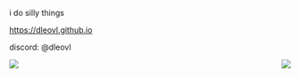 i do silly things

https://dleovl.github.io

discord: \@dleovl

<img align="left" src="https://github-readme-stats.vercel.app/api/top-langs?username=dleovl&show_icons=true&count_private=true&theme=tokyonight&locale=en&layout=compact" />
<img align="right" src="https://github-readme-stats.vercel.app/api?username=dleovl&show_icons=true&count_private=true&theme=tokyonight&locale=en&layout=compact" />
